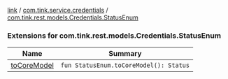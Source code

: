 [link](../../index.md) / [com.tink.service.credentials](../index.md) / [com.tink.rest.models.Credentials.StatusEnum](./index.md)

### Extensions for com.tink.rest.models.Credentials.StatusEnum

| Name | Summary |
|---|---|
| [toCoreModel](to-core-model.md) | `fun StatusEnum.toCoreModel(): Status` |
